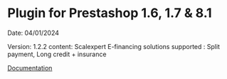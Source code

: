 # Plugin for Prestashop 1.6, 1.7 & 8.1

Date: 04/01/2024

Version: 1.2.2 
content: Scalexpert E-financing solutions supported : Split payment, Long credit + insurance

[Documentation](https://docs.scalexpert.societegenerale.com/apidocs/3mLlrPx3sPtekcQvEEUg/integration-guides/integrations-modes/plugins/prestashop-1.6-1.7-8.1)
